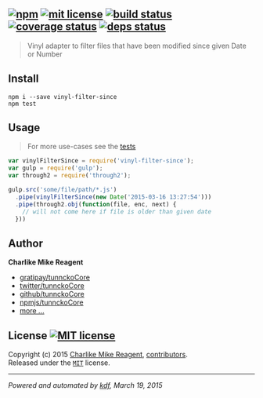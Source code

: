 ## [![npm][npmjs-img]][npmjs-url] [![mit license][license-img]][license-url] [![build status][travis-img]][travis-url] [![coverage status][coveralls-img]][coveralls-url] [![deps status][daviddm-img]][daviddm-url]

> Vinyl adapter to filter files that have been modified since given Date or Number

## Install
```
npm i --save vinyl-filter-since
npm test
```


## Usage
> For more use-cases see the [tests](./test.js)

```js
var vinylFilterSince = require('vinyl-filter-since');
var gulp = require('gulp');
var through2 = require('through2');

gulp.src('some/file/path/*.js')
  .pipe(vinylFilterSince(new Date('2015-03-16 13:27:54')))
  .pipe(through2.obj(function(file, enc, next) {
    // will not come here if file is older than given date
  }))
```


## Author
**Charlike Mike Reagent**
+ [gratipay/tunnckoCore][author-gratipay]
+ [twitter/tunnckoCore][author-twitter]
+ [github/tunnckoCore][author-github]
+ [npmjs/tunnckoCore][author-npmjs]
+ [more ...][contrib-more]


## License [![MIT license][license-img]][license-url]
Copyright (c) 2015 [Charlike Mike Reagent][contrib-more], [contributors][contrib-graf].  
Released under the [`MIT`][license-url] license.


[npmjs-url]: http://npm.im/vinyl-filter-since
[npmjs-img]: https://img.shields.io/npm/v/vinyl-filter-since.svg?style=flat&label=vinyl-filter-since

[coveralls-url]: https://coveralls.io/r/tunnckoCore/vinyl-filter-since?branch=master
[coveralls-img]: https://img.shields.io/coveralls/tunnckoCore/vinyl-filter-since.svg?style=flat

[license-url]: https://github.com/tunnckoCore/vinyl-filter-since/blob/master/license.md
[license-img]: https://img.shields.io/badge/license-MIT-blue.svg?style=flat

[travis-url]: https://travis-ci.org/tunnckoCore/vinyl-filter-since
[travis-img]: https://img.shields.io/travis/tunnckoCore/vinyl-filter-since.svg?style=flat

[daviddm-url]: https://david-dm.org/tunnckoCore/vinyl-filter-since
[daviddm-img]: https://img.shields.io/david/tunnckoCore/vinyl-filter-since.svg?style=flat

[author-gratipay]: https://gratipay.com/tunnckoCore
[author-twitter]: https://twitter.com/tunnckoCore
[author-github]: https://github.com/tunnckoCore
[author-npmjs]: https://npmjs.org/~tunnckocore

[contrib-more]: http://j.mp/1stW47C
[contrib-graf]: https://github.com/tunnckoCore/vinyl-filter-since/graphs/contributors

***

_Powered and automated by [kdf](https://github.com/tunnckoCore), March 19, 2015_
